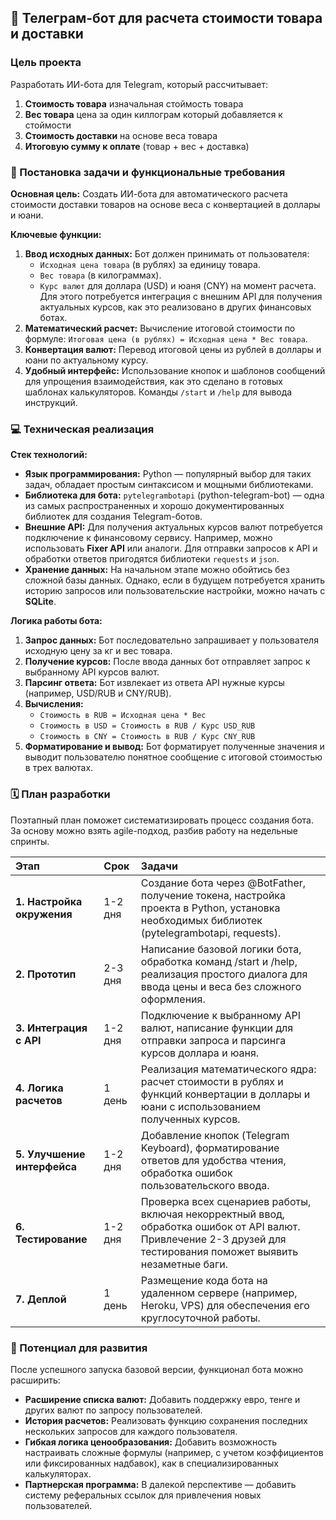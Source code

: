 ## 🎯 **Телеграм-бот для расчета стоимости товара и доставки**

### **Цель проекта**
Разработать ИИ-бота для Telegram, который рассчитывает:
1. **Стоимость товара** изначальная стоймость товара
2. **Вес товара** цена за один киллограм который добавляется к стоймости
3. **Стоимость доставки** на основе веса товара
4. **Итоговую сумму к оплате** (товар + вес + доставка)

### 🎯 Постановка задачи и функциональные требования

**Основная цель:** Создать ИИ-бота для автоматического расчета стоимости доставки товаров на основе веса с конвертацией в доллары и юани.

**Ключевые функции:**

1.  **Ввод исходных данных:** Бот должен принимать от пользователя:
    *   `Исходная цена товара` (в рублях) за единицу товара.
    *   `Вес товара` (в килограммах).
    *   `Курс валют` для доллара (USD) и юаня (CNY) на момент расчета. Для этого потребуется интеграция с внешним API для получения актуальных курсов, как это реализовано в других финансовых ботах.
2.  **Математический расчет:** Вычисление итоговой стоимости по формуле: `Итоговая цена (в рублях) = Исходная цена * Вес товара`.
3.  **Конвертация валют:** Перевод итоговой цены из рублей в доллары и юани по актуальному курсу.
4.  **Удобный интерфейс:** Использование кнопок и шаблонов сообщений для упрощения взаимодействия, как это сделано в готовых шаблонах калькуляторов. Команды `/start` и `/help` для вывода инструкций.

### 💻 Техническая реализация

**Стек технологий:**
*   **Язык программирования:** Python — популярный выбор для таких задач, обладает простым синтаксисом и мощными библиотеками.
*   **Библиотека для бота:** `pytelegrambotapi` (python-telegram-bot) — одна из самых распространенных и хорошо документированных библиотек для создания Telegram-ботов.
*   **Внешние API:** Для получения актуальных курсов валют потребуется подключение к финансовому сервису. Например, можно использовать **Fixer API** или аналоги. Для отправки запросов к API и обработки ответов пригодятся библиотеки `requests` и `json`.
*   **Хранение данных:** На начальном этапе можно обойтись без сложной базы данных. Однако, если в будущем потребуется хранить историю запросов или пользовательские настройки, можно начать с **SQLite**.

**Логика работы бота:**
1.  **Запрос данных:** Бот последовательно запрашивает у пользователя исходную цену за кг и вес товара.
2.  **Получение курсов:** После ввода данных бот отправляет запрос к выбранному API курсов валют.
3.  **Парсинг ответа:** Бот извлекает из ответа API нужные курсы (например, USD/RUB и CNY/RUB).
4.  **Вычисления:**
    *   `Стоимость в RUB = Исходная цена * Вес`
    *   `Стоимость в USD = Стоимость в RUB / Курс USD_RUB`
    *   `Стоимость в CNY = Стоимость в RUB / Курс CNY_RUB`
5.  **Форматирование и вывод:** Бот форматирует полученные значения и выводит пользователю понятное сообщение с итоговой стоимостью в трех валютах.

### 🗓️ План разработки

Поэтапный план поможет систематизировать процесс создания бота. За основу можно взять agile-подход, разбив работу на недельные спринты.

| Этап | Срок | Задачи |
| :--- | :--- | :--- |
| **1. Настройка окружения** | 1-2 дня | Создание бота через @BotFather, получение токена, настройка проекта в Python, установка необходимых библиотек (pytelegrambotapi, requests). |
| **2. Прототип** | 2-3 дня | Написание базовой логики бота, обработка команд /start и /help, реализация простого диалога для ввода цены и веса без сложного оформления. |
| **3. Интеграция с API** | 1-2 дня | Подключение к выбранному API валют, написание функции для отправки запроса и парсинга курсов доллара и юаня. |
| **4. Логика расчетов** | 1 день | Реализация математического ядра: расчет стоимости в рублях и функций конвертации в доллары и юани с использованием полученных курсов. |
| **5. Улучшение интерфейса** | 1-2 дня | Добавление кнопок (Telegram Keyboard), форматирование ответов для удобства чтения, обработка ошибок пользовательского ввода. |
| **6. Тестирование** | 1-2 дня | Проверка всех сценариев работы, включая некорректный ввод, обработка ошибок от API валют. Привлечение 2-3 друзей для тестирования поможет выявить незаметные баги. |
| **7. Деплой** | 1 день | Размещение кода бота на удаленном сервере (например, Heroku, VPS) для обеспечения его круглосуточной работы. |

### 💎 Потенциал для развития

После успешного запуска базовой версии, функционал бота можно расширить:

*   **Расширение списка валют:** Добавить поддержку евро, тенге и других валют по запросу пользователей.
*   **История расчетов:** Реализовать функцию сохранения последних нескольких запросов для каждого пользователя.
*   **Гибкая логика ценообразования:** Добавить возможность настраивать сложные формулы (например, с учетом коэффициентов или фиксированных надбавок), как в специализированных калькуляторах.
*   **Партнерская программа:** В далекой перспективе — добавить систему реферальных ссылок для привлечения новых пользователей.

